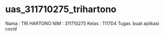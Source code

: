# uas_311710275_trihartono
Nama : TRI HARTONO
NIM : 311710275
Kelas : TI17D4
Tugas :buat aplikasi covid
